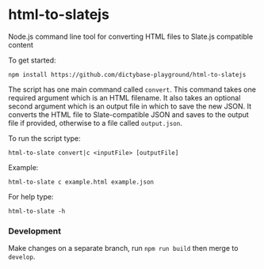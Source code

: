 # html-to-slatejs

Node.js command line tool for converting HTML files to Slate.js compatible content

To get started:

```
npm install https://github.com/dictybase-playground/html-to-slatejs
```

The script has one main command called `convert`. This command takes one required argument which is an HTML filename. It also takes an optional second argument which is an output file in which to save the new JSON. It converts the HTML file to Slate-compatible JSON and saves to the output file if provided, otherwise to a file called `output.json`.

To run the script type:

```
html-to-slate convert|c <inputFile> [outputFile]
```

Example:

```
html-to-slate c example.html example.json
```

For help type:

```
html-to-slate -h
```

### Development

Make changes on a separate branch, run `npm run build` then merge to `develop`.
